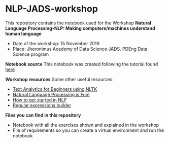 # NLP-JADS-workshop
This repository contains the notebook used for the Workshop **Natural Language Processing-NLP: Making computers/machines understand human language**

- Date of the workshop: 15 November 2019
- Place: Jheronimus Academy of Data Science JADS. PDEng Data Science program

**Notebook source**
This notebook was created following the tutorial found [here](https://stackabuse.com/text-classification-with-python-and-scikit-learn/)

**Workshop resources**
Some other useful resources:
- [Text Analytics for Beginners using NLTK](https://www.datacamp.com/community/tutorials/text-analytics-beginners-nltk) 
- [Natural Language Processing is Fun!](https://medium.com/@ageitgey/natural-language-processing-is-fun-9a0bff37854e)
- [How to get started in NLP](https://towardsdatascience.com/how-to-get-started-in-nlp-6a62aa4eaeff)
- [Regular expressions builder](https://regex101.com/)

**Files you can find in this repository**
- Notebook with all the exercises shown and explained in the workshop
- File of requirements so you can create a virtual environment and run the notebook
